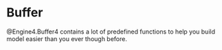 # Buffer

@Engine4.Buffer4 contains a lot of predefined functions to help you build model easier than you ever though before.
